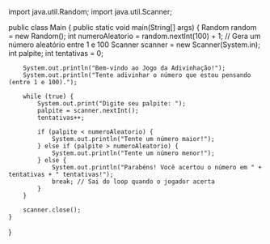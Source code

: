 





import java.util.Random;
import java.util.Scanner;

public class Main {
    public static void main(String[] args) {
        Random random = new Random();
        int numeroAleatorio = random.nextInt(100) + 1; // Gera um número aleatório entre 1 e 100
        Scanner scanner = new Scanner(System.in);
        int palpite;
        int tentativas = 0;

        System.out.println("Bem-vindo ao Jogo da Adivinhação!");
        System.out.println("Tente adivinhar o número que estou pensando (entre 1 e 100).");

        while (true) {
            System.out.print("Digite seu palpite: ");
            palpite = scanner.nextInt();
            tentativas++;

            if (palpite < numeroAleatorio) {
                System.out.println("Tente um número maior!");
            } else if (palpite > numeroAleatorio) {
                System.out.println("Tente um número menor!");
            } else {
                System.out.println("Parabéns! Você acertou o número em " + tentativas + " tentativas!");
                break; // Sai do loop quando o jogador acerta
            }
        }

        scanner.close();
    }
}
